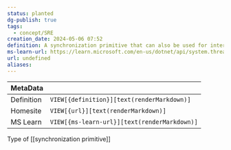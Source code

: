 ```yaml
---
status: planted
dg-publish: true
tags:
  - concept/SRE
creation_date: 2024-05-06 07:52
definition: A synchronization primitive that can also be used for interprocess synchronization.
ms-learn-url: https://learn.microsoft.com/en-us/dotnet/api/system.threading.mutex?view=net-8.0
url: undefined
aliases:
---
```


| MetaData   |                                              |
| ---------- | -------------------------------------------- |
| Definition | `VIEW[{definition}][text(renderMarkdown)]`   |
| Homesite   | `VIEW[{url}][text(renderMarkdown)]`          |
| MS Learn   | `VIEW[{ms-learn-url}][text(renderMarkdown)]` |
Type of [[synchronization primitive]]
